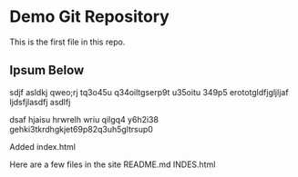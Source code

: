 # Demo Git Repository

This is the first file in this repo.


## Ipsum Below

sdjf asldkj qweo;rj tq3o45u q34oiltgserp9t u35oitu 349p5 erototgldfjgljljaf ljdsfjlasdfj asdlfj 


dsaf hjaisu hrwrelh wriu qilgq4 y6h2i38 gehki3tkrdhgkjet69p82q3uh5gltrsup0

Added index.html

Here are a few files in the site
README.md
INDES.html

